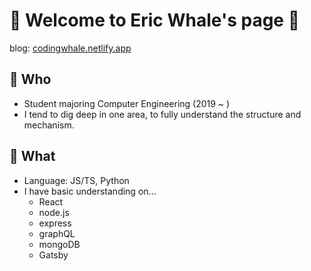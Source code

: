 # 🐋 Welcome to Eric Whale's page 🐋

blog: [codingwhale.netlify.app](https://codingwhale.netlify.app)

## 🔭 Who 
- Student majoring Computer Engineering (2019 ~ )
- I tend to dig deep in one area, to fully understand the structure and mechanism.
  
## 🌱 What

- Language: JS/TS, Python
- I have basic understanding on... 
  - React
  - node.js
  - express
  - graphQL
  - mongoDB
  - Gatsby

<!--
- 👯 I’m looking to collaborate on ...
- 🤔 I’m looking for help with ...
- 💬 Ask me about ...
- 📫 How to reach me: ...
- 😄 Pronouns: ...
- ⚡ Fun fact: ...
-->
